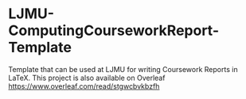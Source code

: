 # LJMU-ComputingCourseworkReport-Template
Template that can be used at LJMU for writing Coursework Reports in LaTeX.
This project is also available on Overleaf https://www.overleaf.com/read/stgwcbvkbzfh 
